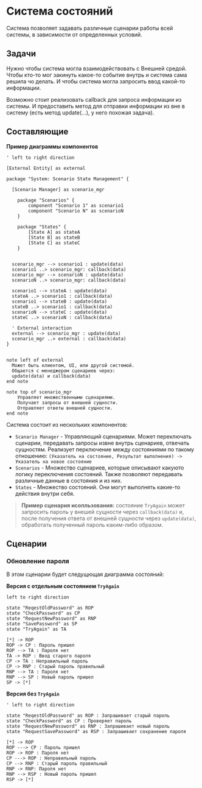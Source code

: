 # Система состояний

Система позволяет задавать различные сценарии работы всей системы, в зависимости от определенных условий.

## Задачи

Нужно чтобы система могла взаимодействовать с Внешней средой. Чтобы кто-то мог закинуть какое-то событие внутрь и система сама решила чо делать. И чтобы система могла запросить ввод какой-то информации.

Возможно стоит реализовать callback для запроса информации из системы.
И предоставить метод для отправки информации из вне в систему (есть метод update(...), у него похожая задача).

## Составляющие

**Пример диаграммы компонентов**

```plantuml
' left to right direction

[External Entity] as external

package "System: Scenario State Management" {

  [Scenario Manager] as scenario_mgr

    package "Scenarios" {
        component "Scenario 1" as scenario1
        component "Scenario N" as scenarioN
    }

    package "States" {
        [State A] as stateA
        [State B] as stateB
        [State C] as stateC
    }


  scenario_mgr --> scenario1 : update(data)
  scenario1 ..> scenario_mgr: callback(data)
  scenario_mgr --> scenarioN : update(data)
  scenarioN ..> scenario_mgr: callback(data)

  scenario1 --> stateA : update(data)
  stateA ..> scenario1 : callback(data)
  scenario1 --> stateB : update(data)
  stateB ..> scenario1 : callback(data)
  scenarioN --> stateC : update(data)
  stateC ..> scenarioN : callback(data)

  ' External interaction
  external --> scenario_mgr : update(data)
  scenario_mgr ..> external : callback(data)
}


note left of external
  Может быть клиентом, UI, или другой системой.
  Общается с менеджером сценариев через:
  update(data) и callback(data)
end note

note top of scenario_mgr
    Управляет множественными сценариями.
    Получает запросы от внешней сущности.
    Отправляет ответы внешней сущности.
end note

```


Система состоит из нескольких компонентов:
-  `Scanario Manager` - Управляющий сценариями. Может переключать сценарии, передавать запросы извне внутрь сценариев, отвечать сущностям. Реализует перключение между состояниями по такому отношению: `(Указатель на состояние, Результат выполнения) -> Указатель на новое состояние`
- `Scenarios` - Множество сценариев, которые описывают какуюто логику переключения состояний. Также позволяют передавать различные данные в состояния и из них.
- `States` - Множество состояний. Они могут выполнять какие-то действия внутри себя. 


> **Пример сценария исопльзования:** состояние `TryAgain` может запросить пароль у внешей сущности через `callback(data)` и, после получения ответа от внешней сущности через `update(data)`, обработать полученный пароль каким-либо образом.

## Сценарии
### Обновление пароля

В этом сценарии будет следущющая диаграмма состояний:

**Версия с отдельным состоянием `TryAgain`**

```plantuml
left to right direction

state "ReqestOldPassword" as ROP
state "CheckPassword" as CP
state "RequestNewPassword" as RNP
state "SavePassword" as SP
state "TryAgain" as TA

[*] -> ROP
ROP -> CP : Пароль пришел
ROP --> TA : Пароля нет
TA -> ROP : Ввод старого пароля
CP -> TA : Неправильный пароль
CP -> RNP : Старый пароль правильный
RNP --> TA : Пароля нет
RNP --> SP : Новый пароль пришел
SP -> [*]
```

**Версия без `TryAgain`**

```plantuml
' left to right direction

state "ReqestOldPassword" as ROP : Запрашивает старый пароль
state "CheckPassword" as CP : Проверяет пароль
state "RequestNewPassword" as RNP : Запрашивает новый пароль
state "RequestSavePassword" as RSP : Запрашивает сохранение пароля

[*] -> ROP
ROP ---> CP : Пароль пришел
ROP -> ROP : Пароля нет
CP ---> ROP : Неправильный пароль
CP --> RNP : Старый пароль правильный
RNP -> RNP: Пароля нет
RNP --> RSP : Новый пароль пришел
RSP -> [*]
```